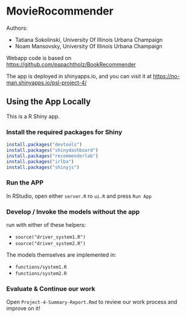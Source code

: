 # MovieRocommender

Authors: 

  - Tatiana Sokolinski, University Of Illinois Urbana Champaign
  - Noam Mansovsky, University Of Illinois Urbana Champaign


Webapp code is based on https://github.com/pspachtholz/BookRecommender

The app is deployed in shinyapps.io, and you can visit it at https://no-man.shinyapps.io/psl-project-4/



## Using the App Locally

This is a R Shiny app.

### Install the required packages for Shiny

```r
install.packages("devtools")
install.packages("shinydashboard")
install.packages("recommenderlab")
install.packages("irlba")
install.packages("shinyjs")
```
### Run the APP

In RStudio, open either `server.R` ro `ui.R` and press `Run App`

### Develop / Invoke the models without the app

run with either of these helpers:

- `source("driver_system1.R")` 
- `source("driver_system2.R")`

The models themselves are implemented in:

- `functions/system1.R`
- `functions/system2.R`


### Evaluate & Continue our work

Open `Project-4-Summary-Report.Rmd` to review our work process and improve on it!
